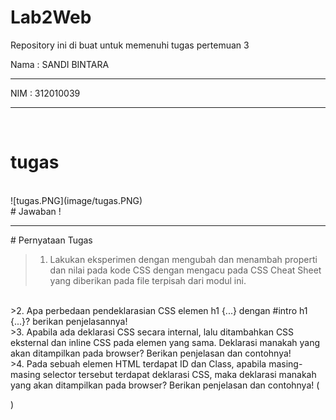 # Lab2Web
Repository ini di buat untuk memenuhi tugas pertemuan 3

Nama	: SANDI BINTARA
<hr>
NIM	: 312010039
<hr>
<br>

# tugas
<br>
![tugas.PNG](image/tugas.PNG)
<br>
# Jawaban !
<hr>
# Pernyataan Tugas

>1. Lakukan eksperimen dengan mengubah dan menambah properti dan nilai pada kode CSS
dengan mengacu pada CSS Cheat Sheet yang diberikan pada file terpisah dari modul ini.
<br>
>2. Apa perbedaan pendeklarasian CSS elemen h1 {...} dengan #intro h1 {...}? berikan
penjelasannya!
<br>
>3. Apabila ada deklarasi CSS secara internal, lalu ditambahkan CSS eksternal dan inline CSS pada
elemen yang sama. Deklarasi manakah yang akan ditampilkan pada browser? Berikan
penjelasan dan contohnya!
<br>
>4. Pada sebuah elemen HTML terdapat ID dan Class, apabila masing-masing selector tersebut
terdapat deklarasi CSS, maka deklarasi manakah yang akan ditampilkan pada browser?
Berikan penjelasan dan contohnya! ( <p id="paragraf-1" class="text-paragraf"> )
